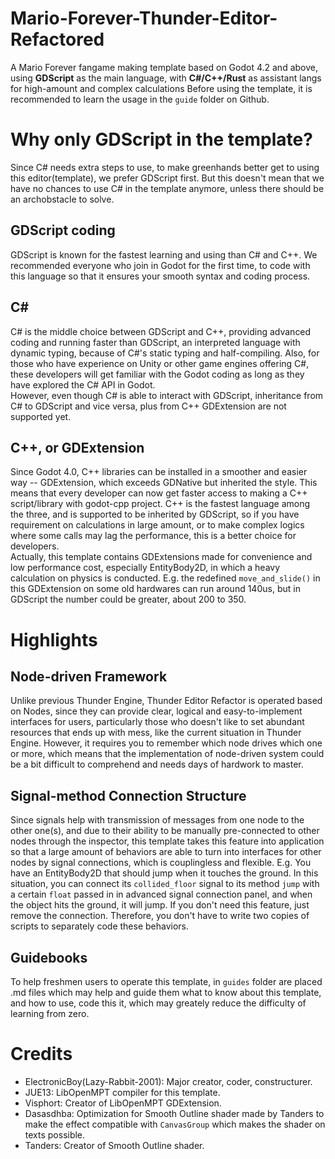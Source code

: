 # Mario-Forever-Thunder-Editor-Refactored
A Mario Forever fangame making template based on Godot 4.2 and above, using <b>GDScript</b> as the main language, with <b>C#/C++/Rust</b> as assistant langs for high-amount and complex calculations
Before using the template, it is recommended to learn the usage in the `guide` folder on Github.

# Why only GDScript in the template?
Since C# needs extra steps to use, to make greenhands better get to using this editor(template), we prefer GDScript first. But this doesn't mean that we have no chances to use C# in the template anymore, unless there should be an archobstacle to solve.
## GDScript coding
GDScript is known for the fastest learning and using than C# and C++. We recommended everyone who join in Godot for the first time, to code with this language so that it ensures your smooth syntax and coding process.
## C#
C# is the middle choice between GDScript and C++, providing advanced coding and running faster than GDScript, an interpreted language with dynamic typing, because of C#'s static typing and half-compiling. Also, for those who have experience on Unity or other game engines offering C#, these developers will get familiar with the Godot coding as long as they have explored the C# API in Godot.  
However, even though C# is able to interact with GDScript, inheritance from C# to GDScript and vice versa, plus from C++ GDExtension are not supported yet.
## C++, or GDExtension
Since Godot 4.0, C++ libraries can be installed in a smoother and easier way -- GDExtension, which exceeds GDNative but inherited the style. This means that every developer can now get faster access to making a C++ script/library with godot-cpp project. C++ is the fastest language among the three, and is supported to be inherited by GDScript, so if you have requirement on calculations in large amount, or to make complex logics where some calls may lag the performance, this is a better choice for developers.  
Actually, this template contains GDExtensions made for convenience and low performance cost, especially EntityBody2D, in which a heavy calculation on physics is conducted. E.g. the redefined `move_and_slide()` in this GDExtension on some old hardwares can run around 140us, but in GDScript the number could be greater, about 200 to 350.

# Highlights
## Node-driven Framework
Unlike previous Thunder Engine, Thunder Editor Refactor is operated based on Nodes, since they can provide clear, logical and easy-to-implement interfaces for users, particularly those who doesn't like to set abundant resources that ends up with mess, like the current situation in Thunder Engine. However, it requires you to remember which node drives which one or more, which means that the implementation of node-driven system could be a bit difficult to comprehend and needs days of hardwork to master.
## Signal-method Connection Structure
Since signals help with transmission of messages from one node to the other one(s), and due to their ability to be manually pre-connected to other nodes through the inspector, this template takes this feature into application so that a large amount of behaviors are able to turn into interfaces for other nodes by signal connections, which is couplingless and flexible.
E.g. You have an EntityBody2D that should jump when it touches the ground. In this situation, you can connect its `collided_floor` signal to its method `jump` with a certain `float` passed in in advanced signal connection panel, and when the object hits the ground, it will jump. If you don't need this feature, just remove the connection. Therefore, you don't have to write two copies of scripts to separately code these behaviors.
## Guidebooks
To help freshmen users to operate this template, in `guides` folder are placed .md files which may help and guide them what to know about this template, and how to use, code this it, which may greately reduce the difficulty of learning from zero.

# Credits
* ElectronicBoy(Lazy-Rabbit-2001): Major creator, coder, constructurer.
* JUE13: LibOpenMPT compiler for this template.
* Visphort: Creator of LibOpenMPT GDExtension.
* Dasasdhba: Optimization for Smooth Outline shader made by Tanders to make the effect compatible with `CanvasGroup` which makes the shader on texts possible.
* Tanders: Creator of Smooth Outline shader.
